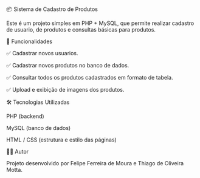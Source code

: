 📦 Sistema de Cadastro de Produtos

Este é um projeto simples em PHP + MySQL, que permite realizar cadastro de usuario, de produtos e consultas básicas para produtos.

🚀 Funcionalidades

✅ Cadastrar novos usuarios.

✅ Cadastrar novos produtos no banco de dados.

✅ Consultar todos os produtos cadastrados em formato de tabela.

✅ Upload e exibição de imagens dos produtos.

🛠️ Tecnologias Utilizadas

PHP (backend)

MySQL (banco de dados)

HTML / CSS (estrutura e estilo das páginas)

👨‍💻 Autor

Projeto desenvolvido por Felipe Ferreira de Moura e Thiago de Oliveira Motta.

